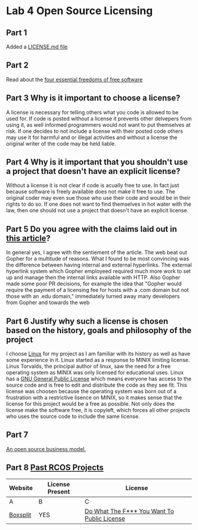 # Lab 4 Open Source Licensing

## Part 1
Added a [LICENSE.md file](https://github.com/JoeyHinckley34/oss-repo-template/blob/master/labs/lab-04/LICENSE)  <br />


## Part 2 <br />
Read about the [four essential freedoms of free software](http://www.gnu.org/philosophy/free-sw.html) <br />


## Part 3 Why is it important to choose a license?
A license is necessary for telling others what you code is allowed to be used for. If code is posted without a license it prevents other delvepers from using it, as well informed programmers would not want to put themselves at risk. If one decides to not include a license with their posted code others may use it for harmful and or illegal activities and without a license the original writer of the code may be held liable. <br />

## Part 4 Why is it important that you shouldn't use a project that doesn't have an explicit license?
Without a license it is not clear if code is acually free to use. In fact just because software is freely available does not make it free to use. The original coder may even sue those who use their code and would be in their rights to do so. If one does not want to find themselves in hot water with the law, then one should not use a project that doesn't have an explicit license. <br />

## Part 5 Do you agree with the claims laid out in [this article](https://ils.unc.edu/callee/gopherpaper.htm)? 
In general yes, I agree with the sentiement of the article. The web beat out Gopher for a multitude of reasons. What I found to be most convincing was the difference between having internal and external hyperlinks. The external hyperlink system which Gopher employeed required much more work to set up and manage then the internal links available with HTTP. Also Gopher made some poor PR decisions, for example the idea that "Gopher would require the payment of a licensing fee for hosts with a .com domain but not those with an .edu domain," immediately turned away many developers from Gopher and towards the web

## Part 6 Justify why such a license is chosen based on the history, goals and philosophy of the project
I choose [Linux](https://en.wikipedia.org/wiki/Linux) for my project as I am familiar with its history as well as have some experience in it. Linux started as a response to MINIX limiting license. Linus Torvalds, the principal author of linux, saw the need for a free operating system as MINIX was only licensed for educational uses. Linux has a [GNU General Public License](https://en.wikipedia.org/wiki/GNU_General_Public_License) which means everyone has access to the source code and is free to edit and distribute the code as they see fit. This license was choosen because the operating system was born out of a frustration with a restrictive lisence on MINIX, so it makes sense that the license for this project would be a free as possible. Not only does the license make the software free, it is copyleft, which forces all other projects who uses the source code to include the same license. 

## Part 7
[An open source business model.](https://github.com/JoeyHinckley34/lab4part7)

## Part 8 [Past RCOS Projects](https://observatory.rcos.io/projects/past)

| Website | License Present | License |
| --- | --- | --- |
| A  | B | C |
| [Boxsplit](https://github.com/nearlyeveryone/boxsplit) | YES | [Do What The F*** You Want To Public License](https://github.com/nearlyeveryone/boxsplit/blob/master/LICENSE) |




